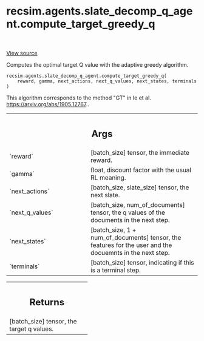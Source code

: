 <div itemscope itemtype="http://developers.google.com/ReferenceObject">
<meta itemprop="name" content="recsim.agents.slate_decomp_q_agent.compute_target_greedy_q" />
<meta itemprop="path" content="Stable" />
</div>

# recsim.agents.slate_decomp_q_agent.compute_target_greedy_q

<!-- Insert buttons and diff -->

<table class="tfo-notebook-buttons tfo-api" align="left">

</table>

<a target="_blank" href="https://github.com/google-research/recsim/tree/master/recsim/agents/slate_decomp_q_agent.py">View
source</a>

Computes the optimal target Q value with the adaptive greedy algorithm.

<pre class="devsite-click-to-copy prettyprint lang-py tfo-signature-link">
<code>recsim.agents.slate_decomp_q_agent.compute_target_greedy_q(
    reward, gamma, next_actions, next_q_values, next_states, terminals
)
</code></pre>

<!-- Placeholder for "Used in" -->

This algorithm corresponds to the method "GT" in Ie et al.
https://arxiv.org/abs/1905.12767..

<!-- Tabular view -->

 <table class="responsive fixed orange">
<colgroup><col width="214px"><col></colgroup>
<tr><th colspan="2"><h2 class="add-link">Args</h2></th></tr>

<tr>
<td>
`reward`
</td>
<td>
[batch_size] tensor, the immediate reward.
</td>
</tr><tr>
<td>
`gamma`
</td>
<td>
float, discount factor with the usual RL meaning.
</td>
</tr><tr>
<td>
`next_actions`
</td>
<td>
[batch_size, slate_size] tensor, the next slate.
</td>
</tr><tr>
<td>
`next_q_values`
</td>
<td>
[batch_size, num_of_documents] tensor, the q values of the
documents in the next step.
</td>
</tr><tr>
<td>
`next_states`
</td>
<td>
[batch_size, 1 + num_of_documents] tensor, the features for the
user and the docuemnts in the next step.
</td>
</tr><tr>
<td>
`terminals`
</td>
<td>
[batch_size] tensor, indicating if this is a terminal step.
</td>
</tr>
</table>

<!-- Tabular view -->

 <table class="responsive fixed orange">
<colgroup><col width="214px"><col></colgroup>
<tr><th colspan="2"><h2 class="add-link">Returns</h2></th></tr>
<tr class="alt">
<td colspan="2">
[batch_size] tensor, the target q values.
</td>
</tr>

</table>
